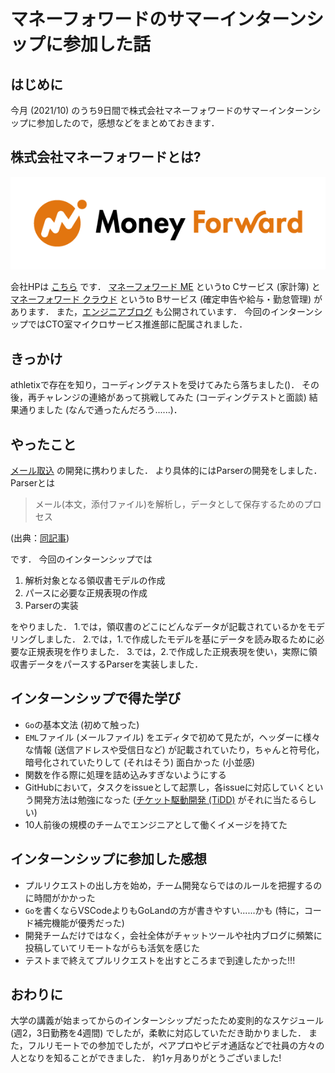 # マネーフォワードのサマーインターンシップに参加した話

## はじめに

今月 (2021/10) のうち9日間で株式会社マネーフォワードのサマーインターンシップに参加したので，感想などをまとめておきます．

## 株式会社マネーフォワードとは?

![マネーフォワード 企業ロゴ](https://github.com/fumiyanll23/fumiyanll23.github.io/blob/main/img/2021-10-31_internship-moneyforward/corporate_logo_S.png?raw=true)

会社HPは [こちら](https://corp.moneyforward.com/) です．
[マネーフォワード ME](https://moneyforward.com/) というto Cサービス (家計簿) と [マネーフォワード クラウド](https://biz.moneyforward.com/) というto Bサービス (確定申告や給与・勤怠管理) があります．
また，[エンジニアブログ](https://moneyforward.com/engineers_blog/) も公開されています．
今回のインターンシップではCTO室マイクロサービス推進部に配属されました．

## きっかけ

athletixで存在を知り，コーディングテストを受けてみたら落ちました()．
その後，再チャレンジの連絡があって挑戦してみた (コーディングテストと面談) 結果通りました (なんで通ったんだろう......)．

## やったこと

[メール取込](https://moneyforward.com/engineers_blog/2021/09/28/mail-capture/) の開発に携わりました．
より具体的にはParserの開発をしました．
Parserとは

> メール(本文，添付ファイル)を解析し，データとして保存するためのプロセス

(出典：[同記事](https://moneyforward.com/engineers_blog/2021/09/28/mail-capture/))

です．
今回のインターンシップでは

1. 解析対象となる領収書モデルの作成
2. パースに必要な正規表現の作成
3. Parserの実装

をやりました．
1.では，領収書のどこにどんなデータが記載されているかをモデリングしました．
2.では，1.で作成したモデルを基にデータを読み取るために必要な正規表現を作りました．
3.では，2.で作成した正規表現を使い，実際に領収書データをパースするParserを実装しました．

## インターンシップで得た学び

- `Go`の基本文法 (初めて触った)
- `EML`ファイル (メールファイル) をエディタで初めて見たが，ヘッダーに様々な情報 (送信アドレスや受信日など) が記載されていたり，ちゃんと符号化，暗号化されていたりして (それはそう) 面白かった (小並感)
- 関数を作る際に処理を詰め込みすぎないようにする
- GitHubにおいて，タスクをissueとして起票し，各issueに対応していくという開発方法は勉強になった ([チケット駆動開発 (TiDD)](https://ja.wikipedia.org/wiki/%E3%83%81%E3%82%B1%E3%83%83%E3%83%88%E9%A7%86%E5%8B%95%E9%96%8B%E7%99%BA) がそれに当たるらしい)
- 10人前後の規模のチームでエンジニアとして働くイメージを持てた

## インターンシップに参加した感想

- プルリクエストの出し方を始め，チーム開発ならではのルールを把握するのに時間がかかった
- `Go`を書くならVSCodeよりもGoLandの方が書きやすい......かも (特に，コード補完機能が優秀だった)
- 開発チームだけではなく，会社全体がチャットツールや社内ブログに頻繁に投稿していてリモートながらも活気を感じた
- テストまで終えてプルリクエストを出すところまで到達したかった!!!

## おわりに

大学の講義が始まってからのインターンシップだったため変則的なスケジュール (週2，3日勤務を4週間) でしたが，柔軟に対応していただき助かりました．
また，フルリモートでの参加でしたが，ペアプロやビデオ通話などで社員の方々の人となりを知ることができました．
約1ヶ月ありがとうございました!

